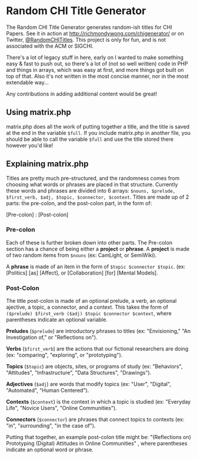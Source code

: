 # Random CHI Title Generator

The Random CHI Title Generator generates random-ish titles for CHI Papers. See it in action at http://richmondywong.com/chigenerator/ or on Twitter, [@RandomCHITitles](https://twitter.com/randomchititles). This project is only for fun, and is not associated with the ACM or SIGCHI.

There's a lot of legacy stuff in here, early on I wanted to make something easy & fast to push out, so there's a lot of (not so well written) code in PHP and things in arrays, which was easy at first, and more things got built on top of that. Also it's not written in the most concise manner, nor in the most extendable way...

Any contributions in adding additional content would be great! 

## Using matrix.php
matrix.php does all the work of putting together a title, and the title is saved at the end in the variable `$full`. If you include matrix.php in another file, you should be able to call the variable `$full` and use the title stored there however you'd like!

## Explaining matrix.php
Titles are pretty much pre-structured, and the randomness comes from choosing what words or phrases are placed in that structure. Currently these words and phrases are divided into 6 arrays: `$nouns, $prelude, $first_verb, $adj, $topic, $connector, $context`. Titles are made up of 2 parts: the pre-colon, and the post-colon part, in the form of:

[Pre-colon] : [Post-colon]

### Pre-colon

Each of these is further broken down into other parts. The Pre-colon section has a chance of being either a **project** or **phrase**. 
A **project** is made of two random items from `$nouns` (ex: CamLight, or SemiWiki). 

A **phrase** is made of an item in the form of `$topic $connector $topic`. (ex: [Politics] [as] [Affect], or [Collaboration] [for] [Mental Models].

### Post-Colon

The title post-colon is made of an optional prelude, a verb, an optional ajective, a topic, a connector, and a context. This takes the form of `($prelude) $first_verb ($adj) $topic $connector $context`, where parentheses indicate an optional variable.

**Preludes** (`$prelude`) are introductory phrases to titles (ex: "Envisioning," "An Investigation of," or "Reflections on").

**Verbs** (`$first_verb`) are the actions that our fictional researchers are doing (ex: "comparing", "exploring", or "prototyping").

**Topics** (`$topic`) are objects, sites, or programs of study (ex: "Behaviors", "Attitudes", "Infrastructure", "Data Structures", "Drawings").

**Adjectives** (`$adj`) are words that modify topics (ex: "User", "Digital", "Automated", "Human Centered").

**Contexts** (`$context`) is the context in which a topic is studied (ex: "Everyday Life", "Novice Users", "Online Communities").

**Connectors** (`$connector`) are phrases that connect topics to contexts (ex: "in", "surrounding", "in the case of").

Putting that together, an example post-colon title might be: "(Reflections on) Prototyping (Digital) Attitudes in Online Communities" , where parentheses indicate an optional word or phrase.
